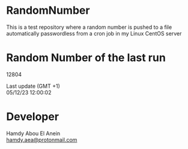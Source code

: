 # RandomNumber    
This is a test repository where a random number is pushed to a file automatically passwordless from a cron job in my Linux CentOS server    
# Random Number of the last run   
12804
      
Last update (GMT +1)    
05/12/23 12:00:02
# Developer    
Hamdy Abou El Anein   
hamdy.aea@protonmail.com
